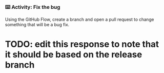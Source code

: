 ### :keyboard: Activity: Fix the bug

Using the GitHub Flow, create a branch and open a pull request to change something that will be a bug fix.

# TODO: edit this response to note that it should be based on the release branch
